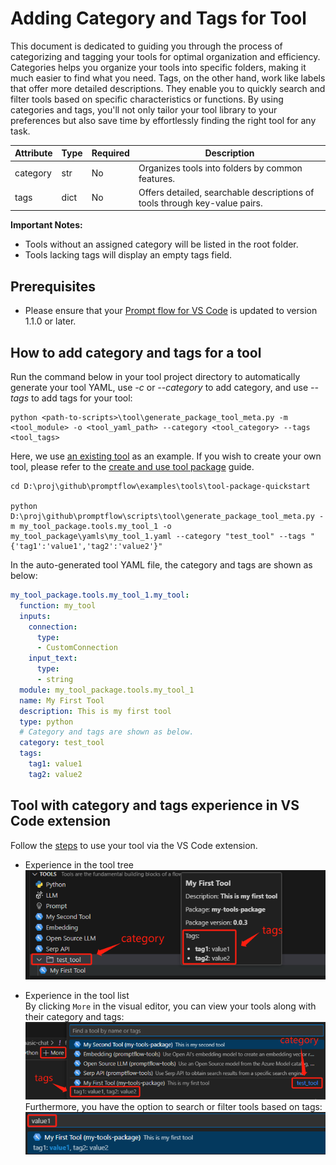 # Adding Category and Tags for Tool

This document is dedicated to guiding you through the process of categorizing and tagging your tools for optimal organization and efficiency. Categories helps you organize your tools into specific folders, making it much easier to find what you need. Tags, on the other hand, work like labels that offer more detailed descriptions. They enable you to quickly search and filter tools based on specific characteristics or functions. By using categories and tags, you'll not only tailor your tool library to your preferences but also save time by effortlessly finding the right tool for any task.

| Attribute | Type | Required | Description |
| --------- | ---- | -------- | ----------- |
| category  | str  | No       | Organizes tools into folders by common features. |
| tags      | dict | No       | Offers detailed, searchable descriptions of tools through key-value pairs. |

**Important Notes:**
- Tools without an assigned category will be listed in the root folder.
- Tools lacking tags will display an empty tags field.

## Prerequisites
- Please ensure that your [Prompt flow for VS Code](https://marketplace.visualstudio.com/items?itemName=prompt-flow.prompt-flow) is updated to version 1.1.0 or later.

## How to add category and tags for a tool
Run the command below in your tool project directory to automatically generate your tool YAML, use _-c_ or _--category_ to add category, and use _--tags_ to add tags for your tool:

```
python <path-to-scripts>\tool\generate_package_tool_meta.py -m <tool_module> -o <tool_yaml_path> --category <tool_category> --tags <tool_tags>
```

Here, we use [an existing tool](https://github.com/microsoft/promptflow/tree/main/examples/tools/tool-package-quickstart/my_tool_package/yamls/my_tool_1.yaml) as an example. If you wish to create your own tool, please refer to the [create and use tool package](create-and-use-tool-package.md#create-custom-tool-package) guide. 
```
cd D:\proj\github\promptflow\examples\tools\tool-package-quickstart

python D:\proj\github\promptflow\scripts\tool\generate_package_tool_meta.py -m my_tool_package.tools.my_tool_1 -o my_tool_package\yamls\my_tool_1.yaml --category "test_tool" --tags "{'tag1':'value1','tag2':'value2'}"
```
In the auto-generated tool YAML file, the category and tags are shown as below:
```yaml
my_tool_package.tools.my_tool_1.my_tool:
  function: my_tool
  inputs:
    connection:
      type:
      - CustomConnection
    input_text:
      type:
      - string
  module: my_tool_package.tools.my_tool_1
  name: My First Tool
  description: This is my first tool
  type: python
  # Category and tags are shown as below.
  category: test_tool
  tags:
    tag1: value1
    tag2: value2
```

## Tool with category and tags experience in VS Code extension
Follow the [steps](create-and-use-tool-package.md#use-your-tool-from-vscode-extension) to use your tool via the VS Code extension. 
- Experience in the tool tree  
![category_and_tags_in_tool_tree](../../media/how-to-guides/develop-a-tool/category_and_tags_in_tool_tree.png)  

- Experience in the tool list  
By clicking `More` in the visual editor, you can view your tools along with their category and tags:  
![category_and_tags_in_tool_list](../../media/how-to-guides/develop-a-tool/category_and_tags_in_tool_list.png)  
Furthermore, you have the option to search or filter tools based on tags:  
![filter_tools_by_tag](../../media/how-to-guides/develop-a-tool/filter_tools_by_tag.png)  